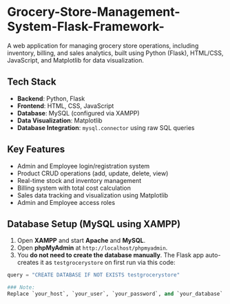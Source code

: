 # Grocery-Store-Management-System-Flask-Framework-
A web application for managing grocery store operations, including inventory, billing, and sales analytics, built using Python (Flask), HTML/CSS, JavaScript, and Matplotlib for data visualization.


## Tech Stack

- **Backend**: Python, Flask
- **Frontend**: HTML, CSS, JavaScript
- **Database**: MySQL (configured via XAMPP)
- **Data Visualization**: Matplotlib
- **Database Integration**: `mysql.connector` using raw SQL queries



## Key Features

- Admin and Employee login/registration system
- Product CRUD operations (add, update, delete, view)
- Real-time stock and inventory management
- Billing system with total cost calculation
- Sales data tracking and visualization using Matplotlib
- Admin and Employee access roles



## Database Setup (MySQL using XAMPP)

1. Open **XAMPP** and start **Apache** and **MySQL**.
2. Open **phpMyAdmin** at `http://localhost/phpmyadmin`.
3. You **do not need to create the database manually**. The Flask app auto-creates it as `testgrocerystore` on first run via this code:

```python
query = "CREATE DATABASE IF NOT EXISTS testgrocerystore"

### Note:
Replace `your_host`, `your_user`, `your_password`, and `your_database` in `main.py` with your actual MySQL credentials before running.

